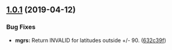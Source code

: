 ## [1.0.1](https://github.com/ngageoint/opensphere-asm/compare/v1.0.0...v1.0.1) (2019-04-12)


### Bug Fixes

* **mgrs:** Return INVALID for latitudes outside +/- 90. ([632c39f](https://github.com/ngageoint/opensphere-asm/commit/632c39f))
